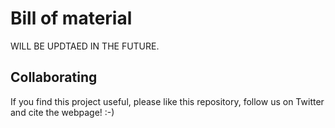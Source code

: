 
# Bill of material


WILL BE UPDTAED IN THE FUTURE.


## Collaborating
If you find this project useful, please like this repository, follow us on Twitter and cite the webpage! :-)
